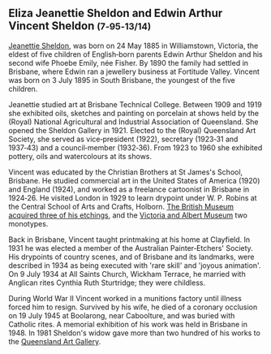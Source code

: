 
## Eliza Jeanettie Sheldon <!-- 1885‑1974 --> and Edwin Arthur Vincent Sheldon <small>(7‑95‑13/14)</small> <!-- 1895‑1945 -->

[Jeanettie Sheldon](https://adb.anu.edu.au/biography/sheldon-eliza-jeanettie-11673), was born on 24 May 1885 in Williamstown, Victoria, the eldest of five children of English‑born parents Edwin Arthur Sheldon and his second wife Phoebe Emily, née Fisher. By 1890 the family had settled in Brisbane, where Edwin ran a jewellery business at Fortitude Valley. Vincent was born on 3 July 1895 in South Brisbane, the youngest of the five children.

Jeanettie studied art at Brisbane Technical College. Between 1909 and 1919 she exhibited oils, sketches and painting on porcelain at shows held by the (Royal) National Agricultural and Industrial Association of Queensland. She opened the Sheldon Gallery in 1921. Elected to the (Royal) Queensland Art Society, she served as vice‑president (1922), secretary (1923‑31 and 1937‑43) and a council‑member (1932‑36). From 1923 to 1960 she exhibited pottery, oils and watercolours at its shows.

Vincent was educated by the Christian Brothers at St James's School, Brisbane. He studied commercial art in the United States of America (1920) and England (1924), and worked as a freelance cartoonist in Brisbane in 1924‑26. He visited London in 1929 to learn drypoint under W. P. Robins at the Central School of Arts and Crafts, Holborn. [The British Museum acquired three of his etchings](https://www.britishmuseum.org/collection/search?keyword=Vincent&keyword=sheldon), and the [Victoria and Albert Museum](https://collections.vam.ac.uk/search/?q=Vincent+sheldon&year_made_from=&year_made_to=) two monotypes.

Back in Brisbane, Vincent taught printmaking at his home at Clayfield. In 1931 he was elected a member of the Australian Painter‑Etchers' Society. His drypoints of country scenes, and of Brisbane and its landmarks, were described in 1934 as being executed with 'rare skill' and 'joyous animation'. On 9 July 1934 at All Saints Church, Wickham Terrace, he married with Anglican rites Cynthia Ruth Sturtridge; they were childless.

During World War II Vincent worked in a munitions factory until illness forced him to resign. Survived by his wife, he died of a coronary occlusion on 19 July 1945 at Boolarong, near Caboolture, and was buried with Catholic rites. A memorial exhibition of his work was held in Brisbane in 1948. In 1981 Sheldon's widow gave more than two hundred of his works to the [Queensland Art Gallery](https://www.qagoma.qld.gov.au/learn/collection).
